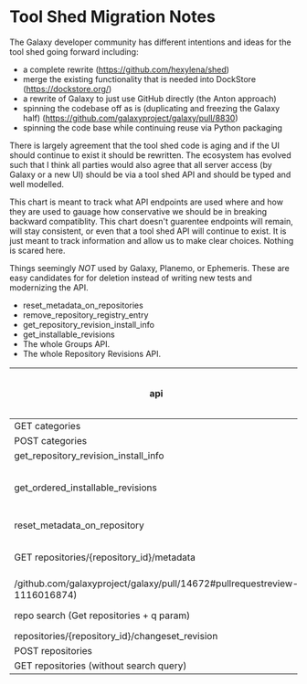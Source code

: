 # Tool Shed Migration Notes

The Galaxy developer community has different intentions and ideas for the tool shed going forward including:

- a complete rewrite (https://github.com/hexylena/shed)
- merge the existing functionality that is needed into DockStore (https://dockstore.org/)
- a rewrite of Galaxy to just use GitHub directly (the Anton approach)
- spinning the codebase off as is (duplicating and freezing the Galaxy half) (https://github.com/galaxyproject/galaxy/pull/8830)
- spinning the code base while continuing reuse via Python packaging

There is largely agreement that the tool shed code is aging and if the UI should continue
to exist it should be rewritten. The ecosystem has evolved such that I think all parties would
also agree that all server access (by Galaxy or a new UI) should be via a tool shed API and should
be typed and well modelled.

This chart is meant to track what API endpoints are used where and how they are used to gauage
how conservative we should be in breaking backward compatiblity. This chart doesn't guarentee
endpoints will remain, will stay consistent, or even that a tool shed API will continue to exist.
It is just meant to track information and allow us to make clear choices. Nothing is scared here.

Things seemingly *NOT* used by Galaxy, Planemo, or Ephemeris. These are easy candidates for 
for deletion instead of writing new tests and modernizing the API.

- reset_metadata_on_repositories
- remove_repository_registry_entry
- get_repository_revision_install_info
- get_installable_revisions
- The whole Groups API.
- The whole Repository Revisions API.

| api | Galaxy | Planemo | Ephemeris | Pydantic or API tests | Used for TS Functional Testing | Notes |
| --- | ------ | ------- | --------- | --------------------- | ------------------------------ | ----- |
| GET categories | ? | ? | ? | YES | NO |  Easy to maintain/migrate |
| POST categories | NO | NO | NO | YES | YES | Easy to maintain/migrate |
| get_repository_revision_install_info | YES | | | | | NO | Used by install code. |
| get_ordered_installable_revisions | NO | NO | YES | YES | NO | used by complete_repo_information in ephemeris for shed_tools |
| reset_metadata_on_repository | NO | NO | NO | YES | NO | Bjoern said it was a thing that is done via the UI still |
| GET repositories/{repository_id}/metadata| Yes (getRepository in client?) | NO? | NO? | YES | NO | |
/github.com/galaxyproject/galaxy/pull/14672#pullrequestreview-1116016874) |
| repo search (Get repositories + q param) | YES | NO | NO | YES | NO | Used by the Vue tool shed install interface. |
| repositories/{repository_id}/changeset_revision | NO | YES | NO | YES | NO | |
| POST repositories | NO | YES | NO | YES | NO | |
| GET repositories (without search query) | ? | ? |? | True | True | |

